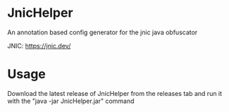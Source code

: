 # JnicHelper
An annotation based config generator for the jnic java obfuscator

JNIC: https://jnic.dev/

# Usage
Download the latest release of JnicHelper from the releases tab
and run it with the "java -jar JnicHelper.jar" command
